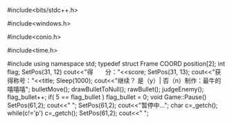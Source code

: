 #include<bits/stdc++.h>

#include<windows.h>

#include<conio.h>

#include<time.h>

#include<string>
using namespace std;
typedef struct Frame
COORD position[2];
int flag;
  SetPos(31, 12)
cout<<"得　　分："<<score;
SetPos(31, 13);
cout<<"获得称号："<<title;
Sleep(1000);
cout<<"继续？ 是（y）| 否（n）制作：最牛的嘻嘻嘻";
bulletMove();
drawBulletToNull();
rawBullet();
judgeEnemy();
flag_bullet++;
if( 5 == flag_bullet )
flag_bullet = 0;
void Game::Pause()
SetPos(61,2);
cout<<"               ";
SetPos(61,2);
cout<<"暂停中...";
char c=_getch();
while(c!='p')
c=_getch();
SetPos(61,2);
cout<<"         ";
